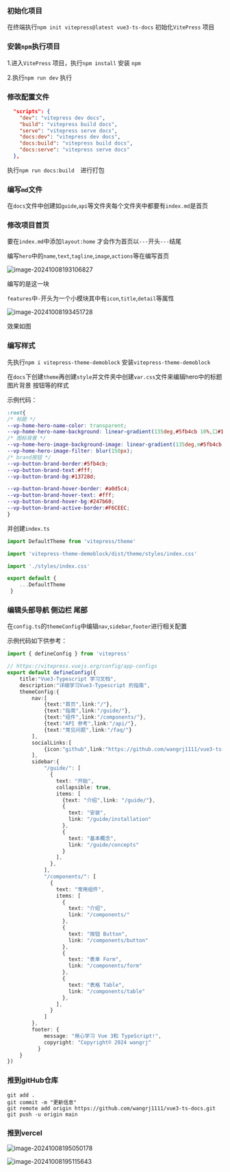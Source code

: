 ### 初始化项目

在终端执行`npm init vitepress@latest vue3-ts-docs`  初始化`VitePress` 项目

### 安装`npm`执行项目

1.进入`VitePress` 项目，执行`npm install` 安装 `npm`

2.执行`npm run dev`  执行

### 修改配置文件

```json
  "scripts": {
    "dev": "vitepress dev docs",
    "build": "vitepress build docs",
    "serve": "vitepress serve docs",
    "docs:dev": "vitepress dev docs",
    "docs:build": "vitepress build docs",
    "docs:serve": "vitepress serve docs"
  },
```

执行`npm run docs:build  `进行打包

### 编写`md`文件

在`docs`文件中创建如`guide`,`api`等文件夹每个文件夹中都要有`index.md`是首页

### 修改项目首页

要在`index.md`中添加`layout:home`  才会作为首页以`---`开头`---`结尾

编写`hero`中的`name`,`text`,`tagline`,`image`,`actions`等在编写首页

![image-20241008193106827](C:\Users\wang\AppData\Roaming\Typora\typora-user-images\image-20241008193106827.png)

编写的是这一块

`features`中`-`开头为一个小模块其中有`icon`,`title`,`detail`等属性



![image-20241008193451728](C:\Users\wang\AppData\Roaming\Typora\typora-user-images\image-20241008193451728.png)



效果如图

### 编写样式

先执行`npm i vitepress-theme-demoblock` 安装`vitepress-theme-demoblock`

在`docs`下创建`theme`再创建`style`并文件夹中创建`var.css`文件来编辑hero中的标题 图片背景 按钮等的样式

示例代码：

```css
:root{
/* 标题 */
--vp-home-hero-name-color: transparent;
--vp-home-hero-name-background: linear-gradient(135deg,#5fb4cb 10%,口#13728d 100%);
/* 图标背景 */
--vp-home-hero-image-background-image: linear-gradient(135deg,m#5fb4cb 10%,口#13728d 100%);
--vp-home-hero-image-filter: blur(150px);
/* brand按钮 */
--vp-button-brand-border:#5fb4cb;
--vp-button-brand-text:#fff;
--vp-button-brand-bg:#13728d;

--vp-button-brand-hover-border: #a0d5c4;
--vp-button-brand-hover-text: #fff;
--vp-button-brand-hover-bg:#247b60;
--vp-button-brand-active-border:#F6CEEC;
}
```

并创建`index.ts`

```ts
import DefaultTheme from 'vitepress/theme'

import 'vitepress-theme-demoblock/dist/theme/styles/index.css'

import './styles/index.css'

export default { 
    ...DefaultTheme
 }
```

### 编辑头部导航 侧边栏 尾部

在`config.ts`的`themeConfig`中编辑`nav`,`sidebar`,`footer`进行相关配置

示例代码如下供参考：

```ts
import { defineConfig } from 'vitepress'

// https://vitepress.vuejs.org/config/app-configs 
export default defineConfig({
    title:"Vue3-Typescript 学习文档",
    description:"详细学习Vue3-Typescript 的指南",
    themeConfig:{
        nav:[
            {text:"首页",link:"/"},
            {text:"指南",link:"/guide/"},
            {text:"组件",link:"/components/"},
            {text:"API 参考",link:"/api/"},
            {text:"常见问题",link:"/faq/"}
        ],
        socialLinks:[
            {icon:"github",link:"https://github.com/wangrj1111/vue3-ts-docs"} 
        ],
        sidebar:{
            "/guide/": [
              {
                text: "开始",
                collapsible: true,
                items: [
                  {text: "介绍",link: "/guide/"},
                  {
                    text: "安装",
                    link: "/guide/installation"
                  },
                  {
                    text: "基本概念",
                    link: "/guide/concepts"
                  }
                ],
              },
            ],
            "/components/": [
              {
                text: "常用组件",
                items: [
                  {
                    text: "介绍",
                    link: "/components/"
                  },
                  {
                    text: "按钮 Button",
                    link: "/components/button"
                  },
                  {
                    text: "表单 Form",
                    link: "/components/form"
                  },
                  {
                    text: "表格 Table",
                    link: "/components/table"
                  },
                ],
              }
            ]
        },
        footer: {
            message: "用心学习 Vue 3和 TypeScript!",
            copyright: "Copyright© 2024 wangrj"
          }
    }
})
```

### 推到gitHub仓库

```shell
git add .
git commit -m "更新信息"
git remote add origin https://github.com/wangrj1111/vue3-ts-docs.git
git push -u origin main
```

### 推到vercel

![image-20241008195050178](C:\Users\wang\OneDrive\Desktop\学习\前端笔记\image-20241008195050178.png)

![image-20241008195115643](C:\Users\wang\OneDrive\Desktop\学习\前端笔记\image-20241008195115643.png)
